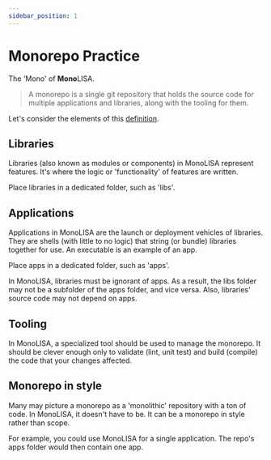 ```yaml
---
sidebar_position: 1
---
```


# Monorepo Practice

The 'Mono' of **Mono**LISA.

> A monorepo is a single git repository that holds the source code for multiple applications and libraries, along with the tooling for them.

Let's consider the elements of this [definition](https://nx.dev/concepts/decisions/why-monorepos).

## Libraries

Libraries (also known as modules or components) in MonoLISA represent features. It's where the logic or 'functionality' of features are written.

Place libraries in a dedicated folder, such as 'libs'.

## Applications

Applications in MonoLISA are the launch or deployment vehicles of libraries. They are shells (with little to no logic) that string (or bundle) libraries together for use. An executable is an example of an app.

Place apps in a dedicated folder, such as 'apps'.

In MonoLISA, libraries must be ignorant of apps. As a result, the libs folder may not be a subfolder of the apps folder, and vice versa. Also, libraries' source code may not depend on apps.

## Tooling

In MonoLISA, a specialized tool should be used to manage the monorepo. It should be clever enough only to validate (lint, unit test) and build (compile) the code that your changes affected.

## Monorepo in style

Many may picture a monorepo as a 'monolithic' repository with a ton of code. In MonoLISA, it doesn't have to be. It can be a monorepo in style rather than scope.

For example, you could use MonoLISA for a single application. The repo's apps folder would then contain one app.